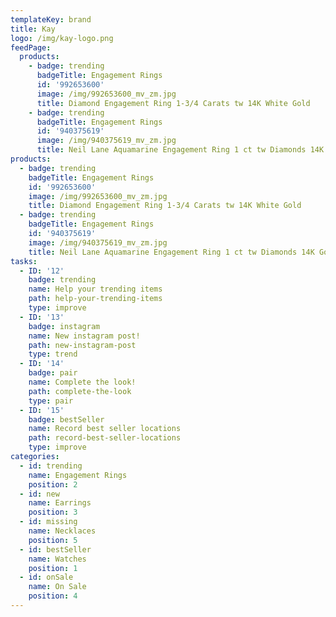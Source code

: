 ```yaml
---
templateKey: brand
title: Kay
logo: /img/kay-logo.png
feedPage:
  products:
    - badge: trending
      badgeTitle: Engagement Rings
      id: '992653600'
      image: /img/992653600_mv_zm.jpg
      title: Diamond Engagement Ring 1-3/4 Carats tw 14K White Gold
    - badge: trending
      badgeTitle: Engagement Rings
      id: '940375619'
      image: /img/940375619_mv_zm.jpg
      title: Neil Lane Aquamarine Engagement Ring 1 ct tw Diamonds 14K Gold      
products:
  - badge: trending
    badgeTitle: Engagement Rings
    id: '992653600'
    image: /img/992653600_mv_zm.jpg
    title: Diamond Engagement Ring 1-3/4 Carats tw 14K White Gold
  - badge: trending
    badgeTitle: Engagement Rings
    id: '940375619'
    image: /img/940375619_mv_zm.jpg
    title: Neil Lane Aquamarine Engagement Ring 1 ct tw Diamonds 14K Gold
tasks:
  - ID: '12'
    badge: trending
    name: Help your trending items
    path: help-your-trending-items
    type: improve
  - ID: '13'
    badge: instagram
    name: New instagram post!
    path: new-instagram-post
    type: trend
  - ID: '14'
    badge: pair
    name: Complete the look!
    path: complete-the-look
    type: pair
  - ID: '15'
    badge: bestSeller
    name: Record best seller locations
    path: record-best-seller-locations
    type: improve
categories:
  - id: trending
    name: Engagement Rings
    position: 2
  - id: new
    name: Earrings
    position: 3
  - id: missing
    name: Necklaces
    position: 5
  - id: bestSeller
    name: Watches
    position: 1
  - id: onSale
    name: On Sale
    position: 4
---
```

